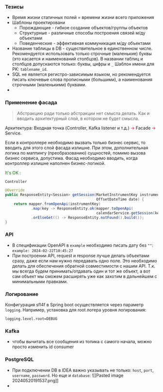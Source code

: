 ### Тезисы
- Время жизни статичных полей = времени жизни всего приложения
- Шаблоны проектировани
  - Порождающие - гибкое создание объектов/группы объектов
  - Структурные - различные способы построения связей м/ду объектами
  - Поведенческие - эффективная коммуникация м/ду объектами
- Название таблицы в DB - существительное в единственном числе.
  Рекомендуется использовать только строчные (маленькие) буквы (это касается и наименований столбцов).
  В названии таблиц и столбцов допускаются только: буквы, цифры и `_`
  Шаблон имени для PK: `tablename_id`.
- SQL не является регистро-зависимым языком, но рекомендуется писать ключевые слова прописными (большими), а наименования строчными (маленькими) буквами.
- 

### Применение фасада
> Абстракцию ради только абстракции нет смысла делать. Как и вводить архитектурный слой, в котором не будет смысла.

Архитектура:
Входная точка (Controller, Kafka listener и т.д.) <font style="color:red">-></font> Facade <font style="color:red">-></font> Service.

Если в контроллере необходимо вызвать только бизнес сервис, то вводить для этого слой фасада излишне. При этом, дополнительная логика по маппингу (преобразованию) сущностей, помимо вызова бизнес сервиса, допустима.
Фасад необходимо вводить, когда контроллер излишне наполнен бизнес-логикой.

<font style="color:green">It's OK :</font>
```java
Controller

@Override  
public ResponseEntity<Session> getSession(MarketInstrumentKey instrumentKey,
										  OffsetDateTime date) {  
    return mapper.fromOpenApi(instrumentKey)  
            .map(key -> ResponseEntity.ok(mapper.toOpenApi(
                                          calendarService.getSession(key))))  
            .orElseGet(() -> ResponseEntity.notFound().build());  
}
```

### API
- В спецификации OpenAPI в `example` необходимо писать дату без `""`:
  `example: 2024-02-22T10:45:27`
- При построении API, request и response лучше делать объектами сразу, даже если нам нужно передавать одно поле. Это необходимо делать для обеспечения обратной совместимости с нашим API. Т.к. мы всегда будем принимать/отдавать один и тот же объект, а вот сам объект мы сможем расширять уже как захотим в дальнейшем с минимальными правками.

### Логирование
Конфигурация sfl4f в Spring boot осуществляется через параметр `logging`.
Например, установка для root логера уровня логирования:
```properties
logging.level.root=DEBUG
```

### Kafka
- чтобы вычитать все сообщения из топика с самого начала, можно просто изменить id consumer

### PostgreSQL
- При подключении DB в IDEA важно указывать не только: `host`, `port`, `username`, `password`. Но еще и `database`:
  ![[Pasted image 20240520191537.png]]
- 